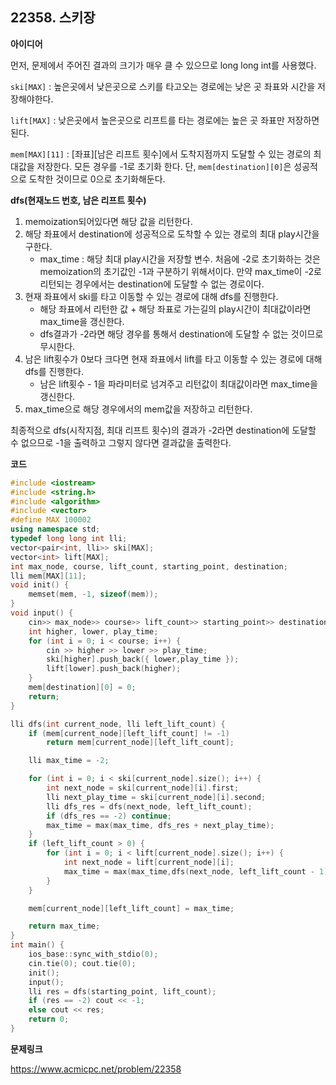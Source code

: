 ## 22358. 스키장

**아이디어**

먼저, 문제에서 주어진 결과의 크기가 매우 클 수 있으므로 long long int를 사용했다.

`ski[MAX]` : 높은곳에서 낮은곳으로 스키를 타고오는 경로에는 낮은 곳 좌표와 시간을 저장해야한다.

`lift[MAX]` : 낮은곳에서 높은곳으로 리프트를 타는 경로에는 높은 곳 좌표만 저장하면 된다.

`mem[MAX][11]` : \[좌표][남은 리프트 횟수]에서 도착지점까지 도달할 수 있는 경로의 최대값을 저장한다. 모든 경우를 -1로 초기화 한다. 단, `mem[destination][0]`은 성공적으로 도착한 것이므로 0으로 초기화해둔다.

**dfs(현재노드 번호, 남은 리프트 횟수)**

1. memoization되어있다면 해당 값을 리턴한다.
2. 해당 좌표에서 destination에 성공적으로 도착할 수 있는 경로의 최대 play시간을 구한다.
   - max_time : 해당 최대 play시간을 저장할 변수. 처음에 -2로 초기화하는 것은 memoization의 초기값인 -1과 구분하기 위해서이다. 만약 max_time이 -2로 리턴되는 경우에서는 destination에 도달할 수 없는 경로이다.
3. 현재 좌표에서 ski를 타고 이동할 수 있는 경로에 대해 dfs를 진행한다.
   - 해당 좌표에서 리턴한 값 + 해당 좌표로 가는길의 play시간이 최대값이라면 max_time을 갱신한다.
   - dfs결과가 -2라면 해당 경우를 통해서 destination에 도달할 수 없는 것이므로 무시한다.
4. 남은 lift횟수가 0보다 크다면 현재 좌표에서 lift를 타고 이동할 수 있는 경로에 대해 dfs를 진행한다.
   - 남은 lift횟수 - 1을 파라미터로 넘겨주고 리턴값이 최대값이라면 max_time을 갱신한다.
5. max_time으로 해당 경우에서의 mem값을 저장하고 리턴한다.

최종적으로 dfs(시작지점, 최대 리프트 횟수)의 결과가 -2라면 destination에 도달할 수 없으므로 -1을 출력하고 그렇지 않다면 결과값을 출력한다.

**코드**

```c++
#include <iostream>
#include <string.h>
#include <algorithm>
#include <vector>
#define MAX 100002
using namespace std;
typedef long long int lli;
vector<pair<int, lli>> ski[MAX];
vector<int> lift[MAX];
int max_node, course, lift_count, starting_point, destination;
lli mem[MAX][11];
void init() {
	memset(mem, -1, sizeof(mem));
}
void input() {
	cin>> max_node>> course>> lift_count>> starting_point>> destination;
	int higher, lower, play_time;
	for (int i = 0; i < course; i++) {
		cin >> higher >> lower >> play_time;
		ski[higher].push_back({ lower,play_time });
		lift[lower].push_back(higher);
	}
	mem[destination][0] = 0;
	return;
}

lli dfs(int current_node, lli left_lift_count) {
	if (mem[current_node][left_lift_count] != -1)
		return mem[current_node][left_lift_count];

	lli max_time = -2;

	for (int i = 0; i < ski[current_node].size(); i++) {
		int next_node = ski[current_node][i].first;
		lli next_play_time = ski[current_node][i].second;
		lli dfs_res = dfs(next_node, left_lift_count);
		if (dfs_res == -2) continue;
		max_time = max(max_time, dfs_res + next_play_time);
	}
	if (left_lift_count > 0) {
		for (int i = 0; i < lift[current_node].size(); i++) {
			int next_node = lift[current_node][i];
			max_time = max(max_time,dfs(next_node, left_lift_count - 1));
		}
	}

	mem[current_node][left_lift_count] = max_time;

	return max_time;
}
int main() {
	ios_base::sync_with_stdio(0);
	cin.tie(0); cout.tie(0);
	init();
	input();
	lli res = dfs(starting_point, lift_count);
	if (res == -2) cout << -1;
	else cout << res;
	return 0;
}
```

**문제링크**

https://www.acmicpc.net/problem/22358

